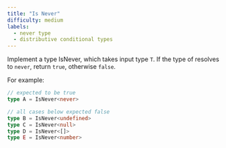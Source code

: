 ```yaml
---
title: "Is Never"
difficulty: medium
labels: 
  - never type
  - distributive conditional types
---
```

Implement a type IsNever, which takes input type `T`.
If the type of resolves to `never`, return `true`, otherwise `false`.

  For example:

  ```ts
// expected to be true
type A = IsNever<never> 

// all cases below expected false
type B = IsNever<undefined>
type C = IsNever<null> 
type D = IsNever<[]> 
type E = IsNever<number> 
  ```

